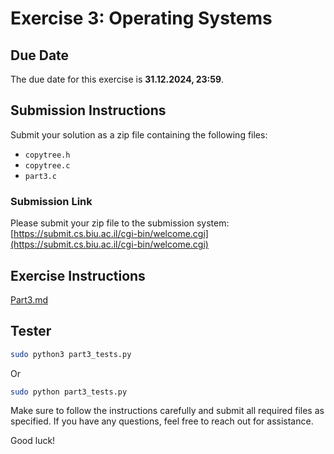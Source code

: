 # Exercise 3: Operating Systems

## Due Date
The due date for this exercise is **31.12.2024, 23:59**.

## Submission Instructions
Submit your solution as a zip file containing the following files:
- `copytree.h`
- `copytree.c`
- `part3.c`

### Submission Link
Please submit your zip file to the submission system: [https://submit.cs.biu.ac.il/cgi-bin/welcome.cgi](https://submit.cs.biu.ac.il/cgi-bin/welcome.cgi)

## Exercise Instructions

[Part3.md](Part3.md)

## Tester
```sh
sudo python3 part3_tests.py
```
Or
```sh
sudo python part3_tests.py
```

Make sure to follow the instructions carefully and submit all required files as specified. If you have any questions, feel free to reach out for assistance.

Good luck!
